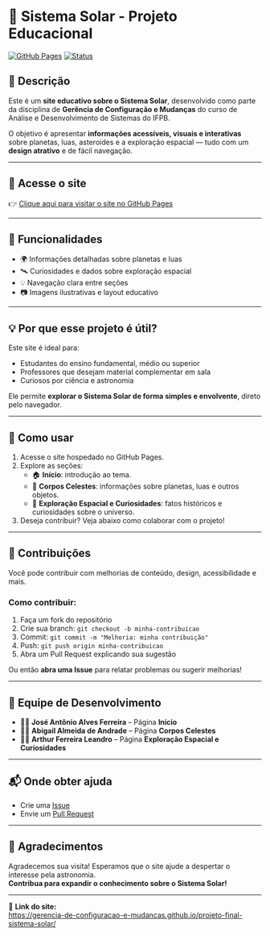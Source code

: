 # 🌌 Sistema Solar - Projeto Educacional

[![GitHub Pages](https://img.shields.io/badge/GitHub-Pages-blue?logo=github)](https://gerencia-de-configuracao-e-mudancas.github.io/projeto-final-sistema-solar/)
[![Status](https://img.shields.io/badge/status-online-brightgreen)](https://gerencia-de-configuracao-e-mudancas.github.io/projeto-final-sistema-solar/)

## 📖 Descrição

Este é um **site educativo sobre o Sistema Solar**, desenvolvido como parte da disciplina de **Gerência de Configuração e Mudanças** do curso de Análise e Desenvolvimento de Sistemas do IFPB.

O objetivo é apresentar **informações acessíveis, visuais e interativas** sobre planetas, luas, asteroides e a exploração espacial — tudo com um **design atrativo** e de fácil navegação.

---

## 🚀 Acesse o site

👉 [Clique aqui para visitar o site no GitHub Pages](https://gerencia-de-configuracao-e-mudancas.github.io/projeto-final-sistema-solar/)

---

## 🧠 Funcionalidades

- 🌍 Informações detalhadas sobre planetas e luas
- 🛰️ Curiosidades e dados sobre exploração espacial
- 💡 Navegação clara entre seções
- 📷 Imagens ilustrativas e layout educativo

---

## 💡 Por que esse projeto é útil?

Este site é ideal para:
- Estudantes do ensino fundamental, médio ou superior
- Professores que desejam material complementar em sala
- Curiosos por ciência e astronomia

Ele permite **explorar o Sistema Solar de forma simples e envolvente**, direto pelo navegador.

---

## 🧭 Como usar

1. Acesse o site hospedado no GitHub Pages.
2. Explore as seções:
   - 🏠 **Início**: introdução ao tema.
   - 🌌 **Corpos Celestes**: informações sobre planetas, luas e outros objetos.
   - 🚀 **Exploração Espacial e Curiosidades**: fatos históricos e curiosidades sobre o universo.
3. Deseja contribuir? Veja abaixo como colaborar com o projeto!

---

## 🤝 Contribuições

Você pode contribuir com melhorias de conteúdo, design, acessibilidade e mais.

### Como contribuir:
1. Faça um fork do repositório
2. Crie sua branch: `git checkout -b minha-contribuicao`
3. Commit: `git commit -m "Melhoria: minha contribuição"`
4. Push: `git push origin minha-contribuicao`
5. Abra um Pull Request explicando sua sugestão

Ou então **abra uma Issue** para relatar problemas ou sugerir melhorias!

---

## 👥 Equipe de Desenvolvimento

- 👨‍💻 **José Antônio Alves Ferreira** – Página **Início**
- 👩‍💻 **Abigail Almeida de Andrade** – Página **Corpos Celestes**
- 👨‍🚀 **Arthur Ferreira Leandro** – Página **Exploração Espacial e Curiosidades**

---

## 📬 Onde obter ajuda

- Crie uma [Issue](https://github.com/Gerencia-de-configuracao-e-mudancas/projeto-final-sistema-solar/issues)
- Envie um [Pull Request](https://github.com/Gerencia-de-configuracao-e-mudancas/projeto-final-sistema-solar/pulls)

---

## 🙌 Agradecimentos

Agradecemos sua visita! Esperamos que o site ajude a despertar o interesse pela astronomia.  
**Contribua para expandir o conhecimento sobre o Sistema Solar!**

---

🔗 **Link do site:**  
https://gerencia-de-configuracao-e-mudancas.github.io/projeto-final-sistema-solar/
